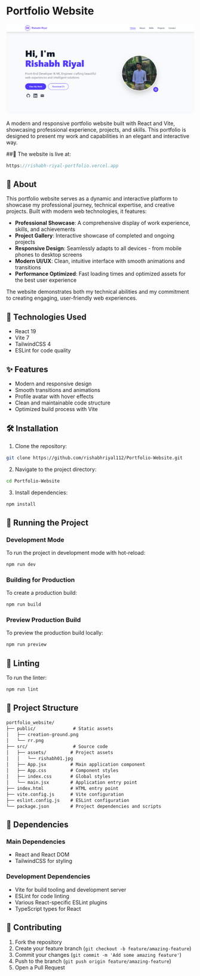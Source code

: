 # Portfolio Website

![Portfolio Website Interface](./public/Interface.png)

A modern and responsive portfolio website built with React and Vite, showcasing professional experience, projects, and skills. This portfolio is designed to present my work and capabilities in an elegant and interactive way.

##🚀 The website is live at:

 ``` javascript
 https://rishabh-riyal-portfolio.vercel.app
```


## 📌 About

This portfolio website serves as a dynamic and interactive platform to showcase my professional journey, technical expertise, and creative projects. Built with modern web technologies, it features:

- **Professional Showcase**: A comprehensive display of work experience, skills, and achievements
- **Project Gallery**: Interactive showcase of completed and ongoing projects
- **Responsive Design**: Seamlessly adapts to all devices - from mobile phones to desktop screens
- **Modern UI/UX**: Clean, intuitive interface with smooth animations and transitions
- **Performance Optimized**: Fast loading times and optimized assets for the best user experience

The website demonstrates both my technical abilities and my commitment to creating engaging, user-friendly web experiences.

## 🚀 Technologies Used

- React 19
- Vite 7
- TailwindCSS 4
- ESLint for code quality

## ✨ Features

- Modern and responsive design
- Smooth transitions and animations
- Profile avatar with hover effects
- Clean and maintainable code structure
- Optimized build process with Vite

## 🛠️ Installation

1. Clone the repository:
```bash
git clone https://github.com/rishabhriyal112/Portfolio-Website.git
```

2. Navigate to the project directory:
```bash
cd Portfolio-Website
```

3. Install dependencies:
```bash
npm install
```

## 🚦 Running the Project

### Development Mode
To run the project in development mode with hot-reload:
```bash
npm run dev
```

### Building for Production
To create a production build:
```bash
npm run build
```

### Preview Production Build
To preview the production build locally:
```bash
npm run preview
```

## 🧪 Linting
To run the linter:
```bash
npm run lint
```

## 📁 Project Structure

```
portfolio_website/
├── public/              # Static assets
│   ├── creation-ground.png
│   └── rr.png
├── src/                 # Source code
│   ├── assets/         # Project assets
│   │   └── rishabh01.jpg
│   ├── App.jsx         # Main application component
│   ├── App.css         # Component styles
│   ├── index.css       # Global styles
│   └── main.jsx        # Application entry point
├── index.html          # HTML entry point
├── vite.config.js      # Vite configuration
├── eslint.config.js    # ESLint configuration
└── package.json        # Project dependencies and scripts
```

## 🔧 Dependencies

### Main Dependencies
- React and React DOM
- TailwindCSS for styling

### Development Dependencies
- Vite for build tooling and development server
- ESLint for code linting
- Various React-specific ESLint plugins
- TypeScript types for React

## 🤝 Contributing

1. Fork the repository
2. Create your feature branch (`git checkout -b feature/amazing-feature`)
3. Commit your changes (`git commit -m 'Add some amazing feature'`)
4. Push to the branch (`git push origin feature/amazing-feature`)
5. Open a Pull Request

